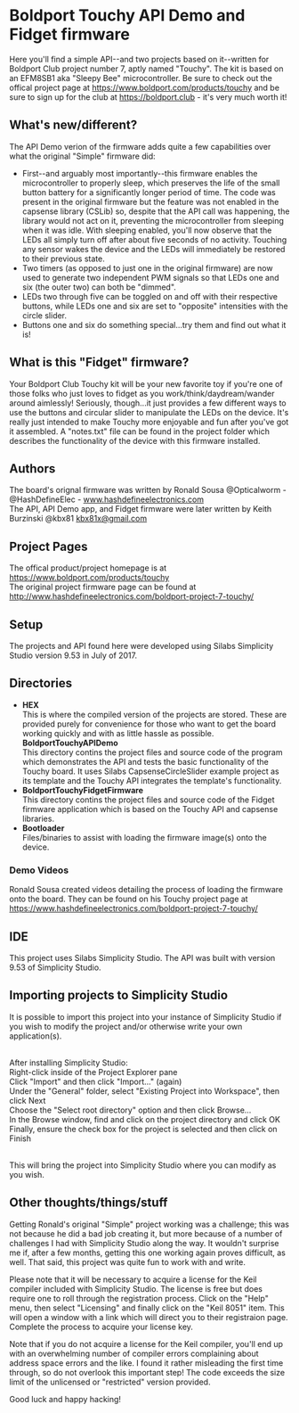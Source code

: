 # Boldport Touchy API Demo and Fidget firmware

Here you'll find a simple API--and two projects based on it--written for Boldport Club project number 7, aptly named "Touchy". The kit is based on an EFM8SB1 aka "Sleepy Bee" microcontroller. Be sure to check out the offical project page at https://www.boldport.com/products/touchy and be sure to sign up for the club at https://boldport.club - it's very much worth it!

## What's new/different?

The API Demo verion of the firmware adds quite a few capabilities over what the original "Simple" firmware did:
<ul>
<li>First--and arguably most importantly--this firmware enables the microcontroller to properly sleep, which preserves the life of the small button battery for a significantly longer period of time. The code was present in the original firmware but the feature was not enabled in the capsense library (CSLib) so, despite that the API call was happening, the library would not act on it, preventing the microcontroller from sleeping when it was idle. With sleeping enabled, you'll now observe that the LEDs all simply turn off after about five seconds of no activity. Touching any sensor wakes the device and the LEDs will immediately be restored to their previous state.</li>
<li>Two timers (as opposed to just one in the original firmware) are now used to generate two independent PWM signals so that LEDs one and six (the outer two) can both be "dimmed".</li>
<li>LEDs two through five can be toggled on and off with their respective buttons, while LEDs one and six are set to "opposite" intensities with the circle slider.</li>
<li>Buttons one and six do something special...try them and find out what it is!</li>
</ul>

## What is this "Fidget" firmware?

Your Boldport Club Touchy kit will be your new favorite toy if you're one of those folks who just loves to fidget as you work/think/daydream/wander around aimlessly! Seriously, though...it just provides a few different ways to use the buttons and circular slider to manipulate the LEDs on the device. It's really just intended to make Touchy more enjoyable and fun after you've got it assembled. A "notes.txt" file can be found in the project folder which describes the functionality of the device with this firmware installed.

## Authors

The board's orignal firmware was written by Ronald Sousa @Opticalworm - @HashDefineElec - www.hashdefineelectronics.com<br />
The API, API Demo app, and Fidget firmware were later written by Keith Burzinski @kbx81 kbx81x@gmail.com

## Project Pages

The offical product/project homepage is at https://www.boldport.com/products/touchy<br />
The original project firmware page can be found at http://www.hashdefineelectronics.com/boldport-project-7-touchy/

## Setup

The projects and API found here were developed using Silabs Simplicity Studio version 9.53 in July of 2017.

## Directories

<ul>
<li><b>HEX</b><br />
This is where the compiled version of the projects are stored. These are provided purely for convenience for those who want to get the board working quickly and with as little hassle as possible.</li

<li><b>BoldportTouchyAPIDemo</b><br />
This directory contins the project files and source code of the program which demonstrates the API and tests the basic functionality of the Touchy board. It uses Silabs CapsenseCircleSlider example project as its template and the Touchy API integrates the template's functionality.</li>

<li><b>BoldportTouchyFidgetFirmware</b><br />
This directory contins the project files and source code of the Fidget firmware application which is based on the Touchy API and capsense libraries.</li>

<li><b>Bootloader</b><br />
Files/binaries to assist with loading the firmware image(s) onto the device.</li>
</ul>

### Demo Videos

Ronald Sousa created videos detailing the process of loading the firmware onto the board. They can be found on his Touchy project page at https://www.hashdefineelectronics.com/boldport-project-7-touchy/

## IDE

This project uses Silabs Simplicity Studio. The API was built with version 9.53 of Simplicity Studio.

## Importing projects to Simplicity Studio

It is possible to import this project into your instance of Simplicity Studio if you wish to modify the project and/or otherwise write your own application(s).<br /><br />

After installing Simplicity Studio:<br />
Right-click inside of the Project Explorer pane<br />
Click "Import" and then click "Import..." (again)<br />
Under the "General" folder, select "Existing Project into Workspace", then click Next<br />
Choose the "Select root directory" option and then click Browse...<br />
In the Browse window, find and click on the project directory and click OK<br />
Finally, ensure the check box for the project is selected and then click on Finish<br /><br />

This will bring the project into Simplicity Studio where you can modify as you wish.

## Other thoughts/things/stuff

<p>Getting Ronald's original "Simple" project working was a challenge; this was not because he did a bad job creating it, but more because of a number of challenges I had with Simplicity Studio along the way. It wouldn't surprise me if, after a few months, getting this one working again proves difficult, as well. That said, this project was quite fun to work with and write.</p>
<p>Please note that it will be necessary to acquire a license for the Keil compiler included with Simplicity Studio. The
 license is free but does require one to roll through the registration process. Click on the "Help" menu, then select
 "Licensing" and finally click on the "Keil 8051" item. This will open a window with a link which will direct you to their
 registraion page. Complete the process to acquire your license key.</p>
<p>Note that if you do not acquire a license for the Keil compiler, you'll end up with an overwhelming number of compiler
 errors complaining about address space errors and the like. I found it rather misleading the first time through, so do not
 overlook this important step! The code exceeds the size limit of the unlicensed or "restricted" version provided.</p>
 <p>Good luck and happy hacking!</p>
